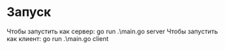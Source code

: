 # Запуск 

Чтобы запустить как сервер: go run .\main.go server
Чтобы запустить как клиент: go run .\main.go client
